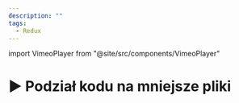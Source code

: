 ```yaml
---
description: ""
tags:
  - Redux
---
```


import VimeoPlayer from "@site/src/components/VimeoPlayer"

# ▶️ Podział kodu na mniejsze pliki

<VimeoPlayer videoId="318509046" />
